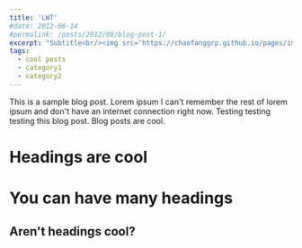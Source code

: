 ```yaml
---
title: 'LWT'
#date: 2012-08-14
#permalink: /posts/2012/08/blog-post-1/
excerpt: "Subtitle<br/><img src='https://chaofanggrp.github.io/pages/images/Res1.png'>"
tags:
  - cool posts
  - category1
  - category2
---
```


This is a sample blog post. Lorem ipsum I can't remember the rest of lorem ipsum and don't have an internet connection right now. Testing testing testing this blog post. Blog posts are cool.

Headings are cool
======

You can have many headings
======

Aren't headings cool?
------
